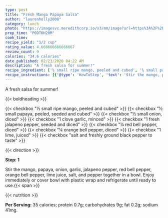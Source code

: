 ```yaml
---
type: post
title: "Fresh Mango Papaya Salsa"
author: "laurenholly2008"
category: lunch
photo: "https://imagesvc.meredithcorp.io/v3/mm/image?url=https%3A%2F%2Fimages.media-allrecipes.com%2Fuserphotos%2F454155.jpg"
prep_time: "P0DT0H20M"
cook_time: 
recipe_yield: "1/2 cup"
rating_value: 4.666666666666667
review_count: 9
calories: "34.6 calories"
date_published: 02/23/2020 04:22 AM
description: "A fresh salsa for summer!"
recipe_ingredient: ['½ small ripe mango, peeled and cubed', '½ small papaya, peeled, seeded and cubed', '½ small onion, diced', '1 clove garlic, minced', '1 fresh jalapeno pepper, seeded and diced', '¼ red bell pepper, diced', '¼ orange bell pepper, diced', '1 lime, juiced', 'salt and freshly ground black pepper to taste']
recipe_instructions: [{'@type': 'HowToStep', 'text': 'Stir the mango, papaya, onion, garlic, jalapeno pepper, red bell pepper, orange bell pepper, lime juice, salt, and pepper together in a bowl. Enjoy immediately or cover bowl with plastic wrap and refrigerate until ready to use.\n'}]
---
```


A fresh salsa for summer! 

{{< boldheading >}}

{{< checkbox "½ small ripe mango, peeled and cubed" >}}
{{< checkbox "½ small papaya, peeled, seeded and cubed" >}}
{{< checkbox "½ small onion, diced" >}}
{{< checkbox "1 clove garlic, minced" >}}
{{< checkbox "1  fresh jalapeno pepper, seeded and diced" >}}
{{< checkbox "¼  red bell pepper, diced" >}}
{{< checkbox "¼  orange bell pepper, diced" >}}
{{< checkbox "1  lime, juiced" >}}
{{< checkbox "salt and freshly ground black pepper to taste" >}}


{{< direction >}}

**Step: 1**

Stir the mango, papaya, onion, garlic, jalapeno pepper, red bell pepper, orange bell pepper, lime juice, salt, and pepper together in a bowl. Enjoy immediately or cover bowl with plastic wrap and refrigerate until ready to use.{{< span >}}

{{< nutrition >}}

**Per Serving:** 35 calories; protein 0.7g; carbohydrates 9g; fat 0.2g; sodium 41mg.